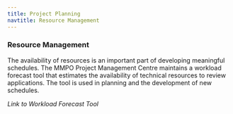 ```yaml
---
title: Project Planning
navtitle: Resource Management
---
```

### Resource Management

The availability of resources is an important part of developing meaningful schedules. The MMPO Project Management Centre maintains a workload forecast tool that estimates the availability of technical resources to review applications. The tool is used in planning and the development of new schedules.

_Link to Workload Forecast Tool_


